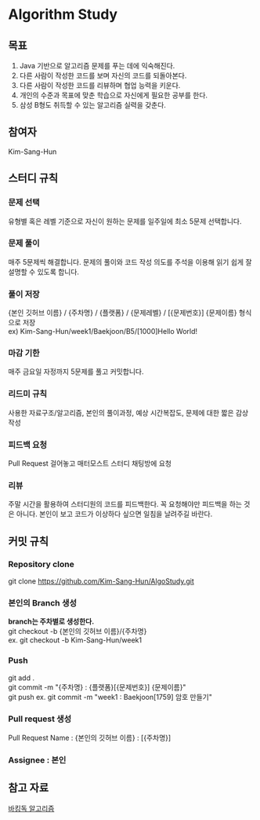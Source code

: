 # Algorithm Study

## 목표   
1. Java 기반으로 알고리즘 문제를 푸는 데에 익숙해진다.
2. 다른 사람이 작성한 코드를 보며 자신의 코드를 되돌아본다.
3. 다른 사람이 작성한 코드를 리뷰하며 협업 능력을 키운다.
4. 개인의 수준과 목표에 맞춘 학습으로 자신에게 필요한 공부를 한다.
5. 삼성 B형도 취득할 수 있는 알고리즘 실력을 갖춘다.

## 참여자   
Kim-Sang-Hun

## 스터디 규칙
   
### 문제 선택   

유형별 혹은 레벨 기준으로 자신이 원하는 문제를 일주일에 최소 5문제 선택합니다.

### 문제 풀이   

매주 5문제씩 해결합니다.
문제의 풀이와 코드 작성 의도를 주석을 이용해 읽기 쉽게 잘 설명할 수 있도록 합니다.

### 풀이 저장   

{본인 깃허브 이름} / {주차명} / {플랫폼} / {문제레벨} / [{문제번호}] {문제이름} 형식으로 저장   
ex) Kim-Sang-Hun/week1/Baekjoon/B5/[1000]Hello World!

### 마감 기한   

매주 금요일 자정까지 5문제를 풀고 커밋합니다.

### 리드미 규칙   

사용한 자료구조/알고리즘, 본인의 풀이과정, 예상 시간복잡도, 문제에 대한 짧은 감상 작성

### 피드백 요청   

Pull Request 걸어놓고 매터모스트 스터디 채팅방에 요청

### 리뷰   

주말 시간을 활용하여 스터디원의 코드를 피드백한다.
꼭 요청해야만 피드백을 하는 것은 아니다. 본인이 보고 코드가 이상하다 싶으면 일침을 날려주길 바란다.


## 커밋 규칙   

### Repository clone   

git clone https://github.com/Kim-Sang-Hun/AlgoStudy.git

### 본인의 Branch 생성   

**branch는 주차별로 생성한다.**   
git checkout -b {본인의 깃허브 이름}/{주차명}   
ex. git checkout -b Kim-Sang-Hun/week1

### Push   

git add .   
git commit -m "{주차명} : {플랫폼}[{문제번호}] {문제이름}"   
git push 
ex. git commit -m "week1 : Baekjoon[1759] 암호 만들기"   

### Pull request 생성   

Pull Request Name : {본인의 깃허브 이름} : [{주차명}]
   
### Assignee : 본인   

## 참고 자료   
[바킹독 알고리즘](https://blog.encrypted.gg/category/%EA%B0%95%EC%A2%8C/%EC%8B%A4%EC%A0%84%20%EC%95%8C%EA%B3%A0%EB%A6%AC%EC%A6%98)
